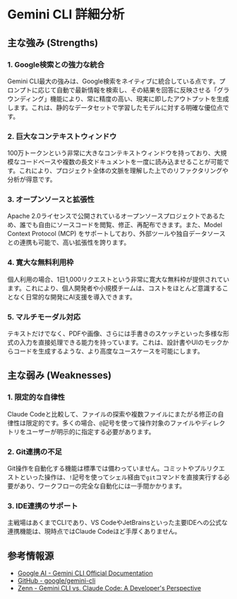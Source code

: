 # Gemini CLI 詳細分析

## 主な強み (Strengths)

### 1. Google検索との強力な統合
Gemini CLI最大の強みは、Google検索をネイティブに統合している点です。プロンプトに応じて自動で最新情報を検索し、その結果を回答に反映させる「グラウンディング」機能により、常に精度の高い、現実に即したアウトプットを生成します。これは、静的なデータセットで学習したモデルに対する明確な優位点です。

### 2. 巨大なコンテキストウィンドウ
100万トークンという非常に大きなコンテキストウィンドウを持っており、大規模なコードベースや複数の長文ドキュメントを一度に読み込ませることが可能です。これにより、プロジェクト全体の文脈を理解した上でのリファクタリングや分析が得意です。

### 3. オープンソースと拡張性
Apache 2.0ライセンスで公開されているオープンソースプロジェクトであるため、誰でも自由にソースコードを閲覧、修正、再配布できます。また、Model Context Protocol (MCP) をサポートしており、外部ツールや独自データソースとの連携も可能で、高い拡張性を誇ります。

### 4. 寛大な無料利用枠
個人利用の場合、1日1,000リクエストという非常に寛大な無料枠が提供されています。これにより、個人開発者や小規模チームは、コストをほとんど意識することなく日常的な開発にAI支援を導入できます。

### 5. マルチモーダル対応
テキストだけでなく、PDFや画像、さらには手書きのスケッチといった多様な形式の入力を直接処理できる能力を持っています。これは、設計書やUIのモックからコードを生成するような、より高度なユースケースを可能にします。

## 主な弱み (Weaknesses)

### 1. 限定的な自律性
Claude Codeと比較して、ファイルの探索や複数ファイルにまたがる修正の自律性は限定的です。多くの場合、`@`記号を使って操作対象のファイルやディレクトリをユーザーが明示的に指定する必要があります。

### 2. Git連携の不足
Git操作を自動化する機能は標準では備わっていません。コミットやプルリクエストといった操作は、`!`記号を使ってシェル経由で`git`コマンドを直接実行する必要があり、ワークフローの完全な自動化には一手間かかります。

### 3. IDE連携のサポート
主戦場はあくまでCLIであり、VS CodeやJetBrainsといった主要IDEへの公式な連携機能は、現時点ではClaude Codeほど手厚くありません。

## 参考情報源

- [Google AI - Gemini CLI Official Documentation](https://google.com/gemini/cli)
- [GitHub - google/gemini-cli](https://github.com/google/gemini-cli)
- [Zenn - Gemini CLI vs. Claude Code: A Developer's Perspective](https://zenn.dev/articles/gemini-cli-vs-claude-code)
